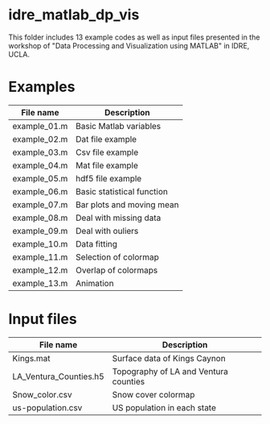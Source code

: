 # idre_matlab_dp_vis

This folder includes 13 example codes as well as input files presented in the workshop of "Data Processing and Visualization using MATLAB" in IDRE, UCLA.

# Examples

| File name    | Description |
|--------------|-------------|
| example_01.m | Basic Matlab variables |
| example_02.m | Dat file example |
| example_03.m | Csv file example |
| example_04.m | Mat file example |
| example_05.m | hdf5 file example |
| example_06.m | Basic statistical function |
| example_07.m | Bar plots and moving mean |
| example_08.m | Deal with missing data |
| example_09.m | Deal with ouliers |
| example_10.m | Data fitting |
| example_11.m | Selection of colormap |
| example_12.m | Overlap of colormaps |
| example_13.m | Animation |

# Input files
| File name    | Description |
|--------------|-------------|
| Kings.mat              | Surface data of Kings Caynon |
| LA_Ventura_Counties.h5 | Topography of LA and Ventura counties |
| Snow_color.csv         | Snow cover colormap |
| us-population.csv      | US population in each state |
